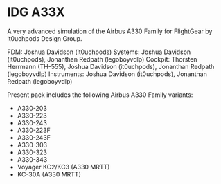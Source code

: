 # IDG A33X
A very advanced simulation of the Airbus A330 Family for FlightGear by it0uchpods Design Group.

FDM: Joshua Davidson (it0uchpods)
Systems: Joshua Davidson (it0uchpods), Jonanthan Redpath (legoboyvdlp)
Cockpit: Thorsten Herrmann (TH-555), Joshua Davidson (it0uchpods), Jonanthan Redpath (legoboyvdlp)
Instruments: Joshua Davidson (it0uchpods), Jonanthan Redpath (legoboyvdlp)

Present pack includes the following Airbus A330 Family variants:
- A330-203
- A330-223
- A330-243
- A330-223F
- A330-243F
- A330-303
- A330-323
- A330-343
- Voyager KC2/KC3 (A330 MRTT)
- KC-30A (A330 MRTT)